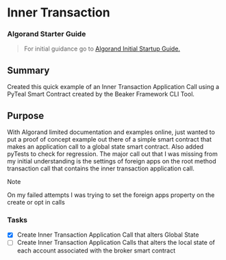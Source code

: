 # Inner Transaction

### Algorand Starter Guide

> For initial guidance go to [Algorand Initial Startup Guide.](.algokit/README.md)

## Summary

Created this quick example of an Inner Transaction Application Call using a PyTeal Smart Contract created by the Beaker Framework CLI Tool.

## Purpose

With Algorand limited documentation and examples online, just wanted to put a proof of concept example out there of a simple smart contract that makes an application call to a global state smart contract. Also added pyTests to check for regression. The major call out that I was missing from my initial understanding is the settings of foreign apps on the root method transaction call that contains the inner transaction application call.

> [!NOTE]
> On my failed attempts I was trying to set the foreign apps property on the create or opt in calls

### Tasks

- [x] Create Inner Transaction Application Call that alters Global State
- [ ] Create Inner Transaction Application Calls that alters the local state of each account associated with the broker smart contract
